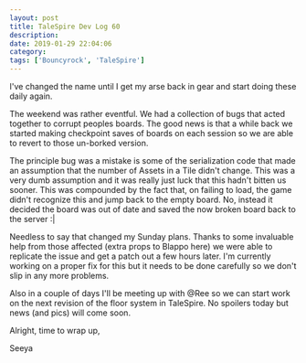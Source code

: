 ```yaml
---
layout: post
title: TaleSpire Dev Log 60
description:
date: 2019-01-29 22:04:06
category:
tags: ['Bouncyrock', 'TaleSpire']
---
```


I've changed the name until I get my arse back in gear and start doing these daily again.

The weekend was rather eventful. We had a collection of bugs that acted together to corrupt peoples boards. The good news is that a while back we started making checkpoint saves of boards on each session so we are able to revert to those un-borked version.

The principle bug was a mistake is some of the serialization code that made an assumption that the number of Assets in a Tile didn't change. This was a very dumb assumption and it was really just luck that this hadn't bitten us sooner. This was compounded by the fact that, on failing to load, the game didn't recognize this and jump back to the empty board. No, instead it decided the board was out of date and saved the now broken board back to the server :|

Needless to say that changed my Sunday plans. Thanks to some invaluable help from those affected (extra props to Blappo here) we were able to replicate the issue and get a patch out a few hours later. I'm currently working on a proper fix for this but it needs to be done carefully so we don't slip in any more problems.

Also in a couple of days I'll be meeting up with @Ree so we can start work on the next revision of the floor system in TaleSpire. No spoilers today but news (and pics) will come soon.

Alright, time to wrap up,

Seeya
